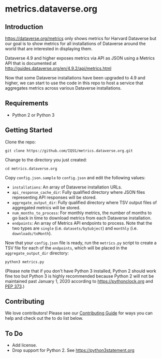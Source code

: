 # metrics.dataverse.org

## Introduction

https://dataverse.org/metrics only shows metrics for Harvard Dataverse but our goal is to show metrics for all installations of Dataverse around the world that are interested in displaying them.

Dataverse 4.9 and higher exposes metrics via API as JSON using a Metrics API that is documented at http://guides.dataverse.org/en/4.9.2/api/metrics.html

Now that some Dataverse installations have been upgraded to 4.9 and higher, we can start to use the code in this repo to host a service that aggregates metrics across various Dataverse installations.

## Requirements

- Python 2 or Python 3

## Getting Started

Clone the repo:

    git clone https://github.com/IQSS/metrics.dataverse.org.git

Change to the directory you just created:

    cd metrics.dataverse.org

Copy `config.json.sample` to `config.json` and edit the following values:

- `installations`: An array of Dataverse installation URLs.
- `api_response_cache_dir`: Fully qualified directory where JSON files representing API responses will be stored.
- `aggregate_output_dir`: Fully qualified directory where TSV output files of aggregated metrics will be stored.
- `num_months_to_process`: For monthly metrics, the number of months to go back in time to download metrics from each Dataverse installation.
- `endpoints`: An array of Metrics API endpoints to process. Note that the two types are `single` (i.e. `datasets/bySubject`) and `monthly` (i.e. `downloads/toMonth`).

Now that your `config.json` file is ready, run the `metrics.py` script to create a TSV file for each of the `endpoints`, which will be placed in the `aggregate_output_dir` directory:

    python3 metrics.py

(Please note that if you don't have Python 3 installed, Python 2 should work fine too but Python 3 is highly recommended because Python 2 will not be maintained past January 1, 2020 according to https://pythonclock.org and [PEP 373][].)

## Contributing

We love contributors! Please see our [Contributing Guide][] for ways you can help and check out the to do list below.

## To Do

- Add license.
- Drop support for Python 2. See https://python3statement.org

[Contributing Guide]: CONTRIBUTING.md
[PEP 373]: https://www.python.org/dev/peps/pep-0373/
